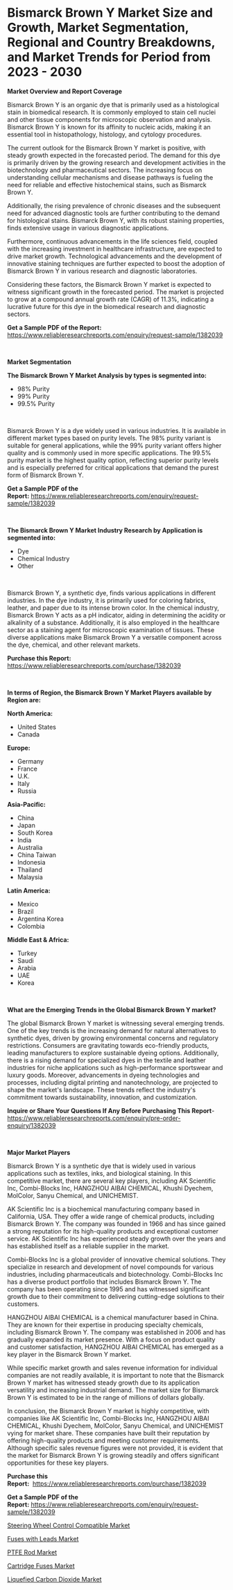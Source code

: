 <p><h1>Bismarck Brown Y Market Size and Growth, Market Segmentation, Regional and Country Breakdowns, and Market Trends for Period from 2023 -  2030</h1></p><p><strong>Market Overview and Report Coverage</strong></p>
<p><p>Bismarck Brown Y is an organic dye that is primarily used as a histological stain in biomedical research. It is commonly employed to stain cell nuclei and other tissue components for microscopic observation and analysis. Bismarck Brown Y is known for its affinity to nucleic acids, making it an essential tool in histopathology, histology, and cytology procedures.</p><p>The current outlook for the Bismarck Brown Y market is positive, with steady growth expected in the forecasted period. The demand for this dye is primarily driven by the growing research and development activities in the biotechnology and pharmaceutical sectors. The increasing focus on understanding cellular mechanisms and disease pathways is fueling the need for reliable and effective histochemical stains, such as Bismarck Brown Y.</p><p>Additionally, the rising prevalence of chronic diseases and the subsequent need for advanced diagnostic tools are further contributing to the demand for histological stains. Bismarck Brown Y, with its robust staining properties, finds extensive usage in various diagnostic applications.</p><p>Furthermore, continuous advancements in the life sciences field, coupled with the increasing investment in healthcare infrastructure, are expected to drive market growth. Technological advancements and the development of innovative staining techniques are further expected to boost the adoption of Bismarck Brown Y in various research and diagnostic laboratories.</p><p>Considering these factors, the Bismarck Brown Y market is expected to witness significant growth in the forecasted period. The market is projected to grow at a compound annual growth rate (CAGR) of 11.3%, indicating a lucrative future for this dye in the biomedical research and diagnostic sectors.</p></p>
<p><strong>Get a Sample PDF of the Report:</strong> <a href="https://www.reliableresearchreports.com/enquiry/request-sample/1382039">https://www.reliableresearchreports.com/enquiry/request-sample/1382039</a></p>
<p>&nbsp;</p>
<p><strong>Market Segmentation</strong></p>
<p><strong>The Bismarck Brown Y Market Analysis by types is segmented into:</strong></p>
<p><ul><li>98% Purity</li><li>99% Purity</li><li>99.5% Purity</li></ul></p>
<p>&nbsp;</p>
<p><p>Bismarck Brown Y is a dye widely used in various industries. It is available in different market types based on purity levels. The 98% purity variant is suitable for general applications, while the 99% purity variant offers higher quality and is commonly used in more specific applications. The 99.5% purity market is the highest quality option, reflecting superior purity levels and is especially preferred for critical applications that demand the purest form of Bismarck Brown Y.</p></p>
<p><strong>Get a Sample PDF of the Report:</strong>&nbsp;<a href="https://www.reliableresearchreports.com/enquiry/request-sample/1382039">https://www.reliableresearchreports.com/enquiry/request-sample/1382039</a></p>
<p>&nbsp;</p>
<p><strong>The Bismarck Brown Y Market Industry Research by Application is segmented into:</strong></p>
<p><ul><li>Dye</li><li>Chemical Industry</li><li>Other</li></ul></p>
<p>&nbsp;</p>
<p><p>Bismarck Brown Y, a synthetic dye, finds various applications in different industries. In the dye industry, it is primarily used for coloring fabrics, leather, and paper due to its intense brown color. In the chemical industry, Bismarck Brown Y acts as a pH indicator, aiding in determining the acidity or alkalinity of a substance. Additionally, it is also employed in the healthcare sector as a staining agent for microscopic examination of tissues. These diverse applications make Bismarck Brown Y a versatile component across the dye, chemical, and other relevant markets.</p></p>
<p><strong>Purchase this Report:</strong>&nbsp; <a href="https://www.reliableresearchreports.com/purchase/1382039">https://www.reliableresearchreports.com/purchase/1382039</a></p>
<p>&nbsp;</p>
<p><strong>In terms of Region, the Bismarck Brown Y Market Players available by Region are:</strong></p>
<p>
    <p> <strong> North America: </strong>
        <ul>
            <li>United States</li>
            <li>Canada</li>
        </ul>
        </p> 
    <p> <strong> Europe: </strong>
        <ul>
            <li>Germany</li>
            <li>France</li>
            <li>U.K.</li>
            <li>Italy</li>
            <li>Russia</li>
        </ul>
        </p> 
    <p> <strong> Asia-Pacific: </strong>
        <ul>
            <li>China</li>
            <li>Japan</li>
            <li>South Korea</li>
            <li>India</li>
            <li>Australia</li>
            <li>China Taiwan</li>
            <li>Indonesia</li>
            <li>Thailand</li>
            <li>Malaysia</li>
        </ul>
        </p> 
    <p> <strong> Latin America: </strong>
        <ul>
            <li>Mexico</li>
            <li>Brazil</li>
            <li>Argentina Korea</li>
            <li>Colombia</li>
        </ul>
        </p> 
    <p> <strong> Middle East & Africa: </strong>
        <ul>
            <li>Turkey</li>
            <li>Saudi</li>
            <li>Arabia</li>
            <li>UAE</li>
            <li>Korea</li>
        </ul>
    </p>
    </p>
<p>&nbsp;</p>
<p><strong>What are the Emerging Trends in the Global Bismarck Brown Y market?</strong></p>
<p><p>The global Bismarck Brown Y market is witnessing several emerging trends. One of the key trends is the increasing demand for natural alternatives to synthetic dyes, driven by growing environmental concerns and regulatory restrictions. Consumers are gravitating towards eco-friendly products, leading manufacturers to explore sustainable dyeing options. Additionally, there is a rising demand for specialized dyes in the textile and leather industries for niche applications such as high-performance sportswear and luxury goods. Moreover, advancements in dyeing technologies and processes, including digital printing and nanotechnology, are projected to shape the market's landscape. These trends reflect the industry's commitment towards sustainability, innovation, and customization.</p></p>
<p><strong>Inquire or Share Your Questions If Any Before Purchasing This Report</strong>- <a href="https://www.reliableresearchreports.com/enquiry/pre-order-enquiry/1382039">https://www.reliableresearchreports.com/enquiry/pre-order-enquiry/1382039</a></p>
<p>&nbsp;</p>
<p><strong>Major Market Players</strong></p>
<p><p>Bismarck Brown Y is a synthetic dye that is widely used in various applications such as textiles, inks, and biological staining. In this competitive market, there are several key players, including AK Scientific Inc, Combi-Blocks Inc, HANGZHOU AIBAI CHEMICAL, Khushi Dyechem, MolColor, Sanyu Chemical, and UNICHEMIST.</p><p>AK Scientific Inc is a biochemical manufacturing company based in California, USA. They offer a wide range of chemical products, including Bismarck Brown Y. The company was founded in 1966 and has since gained a strong reputation for its high-quality products and exceptional customer service. AK Scientific Inc has experienced steady growth over the years and has established itself as a reliable supplier in the market.</p><p>Combi-Blocks Inc is a global provider of innovative chemical solutions. They specialize in research and development of novel compounds for various industries, including pharmaceuticals and biotechnology. Combi-Blocks Inc has a diverse product portfolio that includes Bismarck Brown Y. The company has been operating since 1995 and has witnessed significant growth due to their commitment to delivering cutting-edge solutions to their customers.</p><p>HANGZHOU AIBAI CHEMICAL is a chemical manufacturer based in China. They are known for their expertise in producing specialty chemicals, including Bismarck Brown Y. The company was established in 2006 and has gradually expanded its market presence. With a focus on product quality and customer satisfaction, HANGZHOU AIBAI CHEMICAL has emerged as a key player in the Bismarck Brown Y market.</p><p>While specific market growth and sales revenue information for individual companies are not readily available, it is important to note that the Bismarck Brown Y market has witnessed steady growth due to its application versatility and increasing industrial demand. The market size for Bismarck Brown Y is estimated to be in the range of millions of dollars globally.</p><p>In conclusion, the Bismarck Brown Y market is highly competitive, with companies like AK Scientific Inc, Combi-Blocks Inc, HANGZHOU AIBAI CHEMICAL, Khushi Dyechem, MolColor, Sanyu Chemical, and UNICHEMIST vying for market share. These companies have built their reputation by offering high-quality products and meeting customer requirements. Although specific sales revenue figures were not provided, it is evident that the market for Bismarck Brown Y is growing steadily and offers significant opportunities for these key players.</p></p>
<p><strong>Purchase this Report:</strong>&nbsp;&nbsp;<a href="https://www.reliableresearchreports.com/purchase/1382039">https://www.reliableresearchreports.com/purchase/1382039</a></p>
<p></p>
<p><strong>Get a Sample PDF of the Report:</strong>&nbsp;<a href="https://www.reliableresearchreports.com/enquiry/request-sample/1382039">https://www.reliableresearchreports.com/enquiry/request-sample/1382039</a></p>
<p><p><a href="https://medium.com/@karinaokon2662/steering-wheel-control-compatible-market-focuses-on-market-share-size-and-projected-forecast-till-13654424603c">Steering Wheel Control Compatible Market</a></p><p><a href="https://medium.com/@bobbyrobinson56/fuses-with-leads-market-analysis-its-cagr-market-segmentation-and-global-industry-overview-4afb5c72ab4c">Fuses with Leads Market</a></p><p><a href="https://github.com/GroverBarry/Market-Research-Report-List-2/blob/main/ptfe-rod-market.md">PTFE Rod Market</a></p><p><a href="https://medium.com/@jqgvpygpb56374/cartridge-fuses-market-share-evolution-and-market-growth-trends-2023-2030-ddc5d794602e">Cartridge Fuses Market</a></p><p><a href="https://github.com/RickHolmes3/Market-Research-Report-List-2/blob/main/liquefied-carbon-dioxide-market.md">Liquefied Carbon Dioxide Market</a></p></p>